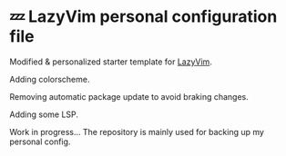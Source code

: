 # 💤 LazyVim personal configuration file

Modified & personalized starter template for [LazyVim](https://github.com/LazyVim/LazyVim).

Adding colorscheme.

Removing automatic package update to avoid braking changes.

Adding some LSP.

Work in progress... The repository is mainly used for backing up my personal config.
